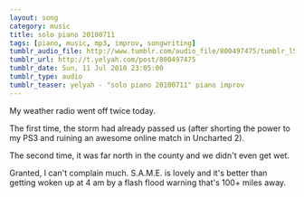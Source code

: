 ```yaml
---
layout: song
category: music
title: solo piano 20100711
tags: [piano, music, mp3, improv, songwriting]
tumblr_audio_file: http://www.tumblr.com/audio_file/800497475/tumblr_l5ffcnWYFM1qzo4ep
tumblr_url: http://t.yelyah.com/post/800497475
tumblr_date: Sun, 11 Jul 2010 23:05:00
tumblr_type: audio
tumblr_teaser: yelyah - "solo piano 20100711" piano improv
---
```

My weather radio went off twice today.

The first time, the storm had already passed us (after shorting the power to my PS3 and ruining an awesome online match in Uncharted 2).

The second time, it was far north in the county and we didn't even get wet.

Granted, I can't complain much. S.A.M.E. is lovely and it's better than getting woken up at 4 am by a flash flood warning that's 100+ miles away.
